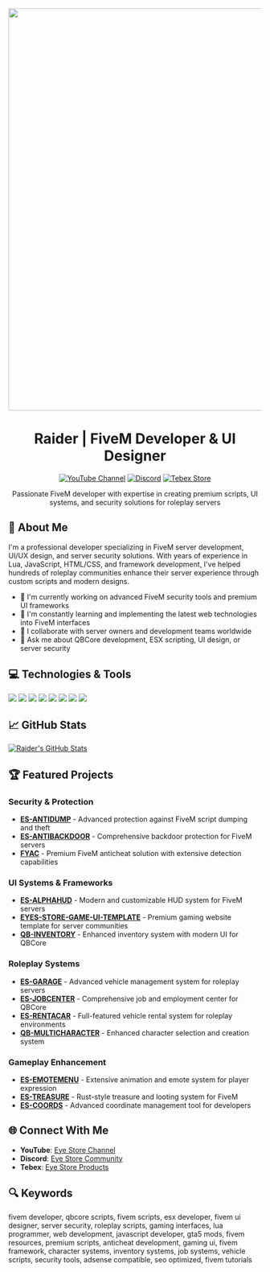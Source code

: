 <div align="center">
  <img src="https://github.com/user-attachments/assets/1c8425c5-c913-4334-a937-b2ca243e2fd0" width="800"/>
  <h1>Raider | FiveM Developer & UI Designer</h1>
  
  [![YouTube Channel](https://img.shields.io/badge/YouTube-Subscribe-red?style=for-the-badge&logo=youtube)](https://www.youtube.com/watch?v=_CcALvJ7Dkc)
  [![Discord](https://img.shields.io/badge/Discord-Join-7289DA?style=for-the-badge&logo=discord&logoColor=white)](https://discord.gg/EkwWvFS)
  [![Tebex Store](https://img.shields.io/badge/Tebex-Store-5CAD3A?style=for-the-badge&logo=shopify&logoColor=white)](https://eyestore.tebex.io/)
  
  <p>Passionate FiveM developer with expertise in creating premium scripts, UI systems, and security solutions for roleplay servers</p>
</div>

## 🚀 About Me

I'm a professional developer specializing in FiveM server development, UI/UX design, and server security solutions. With years of experience in Lua, JavaScript, HTML/CSS, and framework development, I've helped hundreds of roleplay communities enhance their server experience through custom scripts and modern designs.

- 🔭 I'm currently working on advanced FiveM security tools and premium UI frameworks
- 🌱 I'm constantly learning and implementing the latest web technologies into FiveM interfaces
- 👯 I collaborate with server owners and development teams worldwide
- 💬 Ask me about QBCore development, ESX scripting, UI design, or server security

## 💻 Technologies & Tools

![](https://img.shields.io/badge/Code-Lua-informational?style=flat&logo=lua&logoColor=white&color=2bbc8a)
![](https://img.shields.io/badge/Code-JavaScript-informational?style=flat&logo=javascript&logoColor=white&color=2bbc8a)
![](https://img.shields.io/badge/Code-HTML5-informational?style=flat&logo=html5&logoColor=white&color=2bbc8a)
![](https://img.shields.io/badge/Code-CSS3-informational?style=flat&logo=css3&logoColor=white&color=2bbc8a)
![](https://img.shields.io/badge/Framework-QBCore-informational?style=flat&logo=lua&logoColor=white&color=2bbc8a)
![](https://img.shields.io/badge/Framework-ESX-informational?style=flat&logo=lua&logoColor=white&color=2bbc8a)
![](https://img.shields.io/badge/Design-Figma-informational?style=flat&logo=figma&logoColor=white&color=2bbc8a)
![](https://img.shields.io/badge/Editor-VSCode-informational?style=flat&logo=visualstudiocode&logoColor=white&color=2bbc8a)

## 📈 GitHub Stats

<a href="https://github.com/raiderss">
  <img align="center" src="https://github-readme-stats.vercel.app/api?username=raiderss&show_icons=true&line_height=27&count_private=true&title_color=ffffff&text_color=c9cacc&icon_color=2bbc8a&bg_color=1d1f21" alt="Raider's GitHub Stats" />
</a>

## 🏆 Featured Projects

### Security & Protection
- [**ES-ANTIDUMP**](https://github.com/raiderss/es-antidump) - Advanced protection against FiveM script dumping and theft
- [**ES-ANTIBACKDOOR**](https://github.com/raiderss/es-antibackdoor) - Comprehensive backdoor protection for FiveM servers
- [**FYAC**](https://github.com/raiderss/FYAC) - Premium FiveM anticheat solution with extensive detection capabilities

### UI Systems & Frameworks
- [**ES-ALPHAHUD**](https://github.com/raiderss/es-alphahud) - Modern and customizable HUD system for FiveM servers
- [**EYES-STORE-GAME-UI-TEMPLATE**](https://github.com/raiderss/eyes-store-game-ui-template) - Premium gaming website template for server communities
- [**QB-INVENTORY**](https://github.com/raiderss/qb-inventory) - Enhanced inventory system with modern UI for QBCore

### Roleplay Systems
- [**ES-GARAGE**](https://github.com/raiderss/es-garage) - Advanced vehicle management system for roleplay servers
- [**ES-JOBCENTER**](https://github.com/raiderss/es-jobcenter) - Comprehensive job and employment center for QBCore
- [**ES-RENTACAR**](https://github.com/raiderss/es-rentacar) - Full-featured vehicle rental system for roleplay environments
- [**QB-MULTICHARACTER**](https://github.com/raiderss/qb-multicharacter) - Enhanced character selection and creation system

### Gameplay Enhancement
- [**ES-EMOTEMENU**](https://github.com/raiderss/es-emotemenu) - Extensive animation and emote system for player expression
- [**ES-TREASURE**](https://github.com/raiderss/es-treasure) - Rust-style treasure and looting system for FiveM
- [**ES-COORDS**](https://github.com/raiderss/es-coords) - Advanced coordinate management tool for developers

## 🌐 Connect With Me

- **YouTube**: [Eye Store Channel](https://www.youtube.com/channel/UCw11VeGY4MFKItj0FGm7FUQ)
- **Discord**: [Eye Store Community](https://discord.gg/EkwWvFS)
- **Tebex**: [Eye Store Products](https://eyestore.tebex.io/)

## 🔍 Keywords

fivem developer, qbcore scripts, fivem scripts, esx developer, fivem ui designer, server security, roleplay scripts, gaming interfaces, lua programmer, web development, javascript developer, gta5 mods, fivem resources, premium scripts, anticheat development, gaming ui, fivem framework, character systems, inventory systems, job systems, vehicle scripts, security tools, adsense compatible, seo optimized, fivem tutorials

<!-- GitHub Profile SEO - Professional FiveM Developer, UI/UX Designer, Security Expert -->